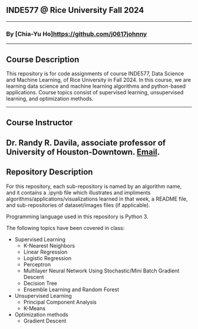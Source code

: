 ## INDE577 @ Rice University Fall 2024
---

### By [Chia-Yu Ho]https://github.com/j0617johnny
---

## Course Description

This repository is for code assignments of course INDE577, Data Science and Machine Learning, of Rice University in Fall 2024. In this course, we are learning data science and machine learning algorithms and python-based applications. Course topics consist of supervised learning, unsupervised learning, and optimization methods.

---

## Course Instructor

Dr. Randy R. Davila, associate professor of University of Houston-Downtown. [Email](rrd6@rice.edu).
---

## Repository Description

For this repository, each sub-repository is named by an algorithm name, and it contains a .ipynb file which illustrates and impliments algorithms/applications/visualizations learned in that week, a README file, and sub-repositories of dataset/images files (if applicable).

Programming language used in this repository is Python 3.

The following topics have been covered in class:
* Supervised Learning
  * K-Nearest Neighbors
  * Linear Regression
  * Logistic Regression
  * Perceptron
  * Multilayer Neural Network Using Stochastic/Mini Batch Gradient Descent
  * Decision Tree
  * Ensemble Learning and Random Forest
* Unsupervised Learning
  * Principal Component Analysis 
  * K-Means
* Optimization methods
  * Gradient Descent
